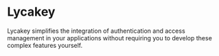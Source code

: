 # Lycakey
Lycakey simplifies the integration of authentication and access management in your applications without requiring you to develop these complex features yourself.
